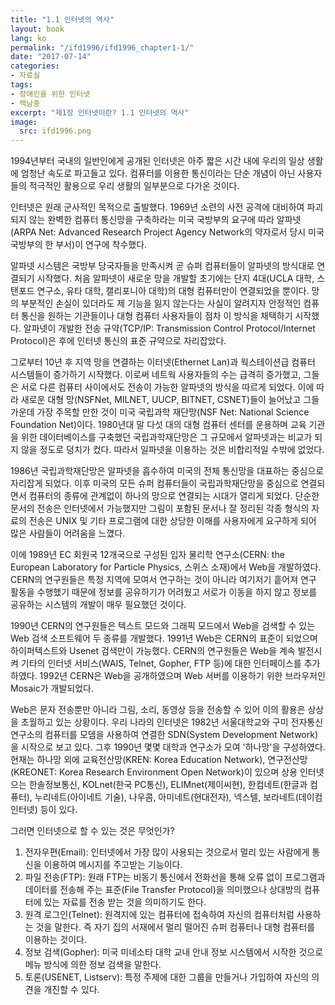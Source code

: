 ```yaml
---
title: "1.1 인터넷의 역사"
layout: book
lang: ko
permalink: "/ifd1996/ifd1996_chapter1-1/"
date: "2017-07-14"
categories:
- 자료실
tags:
- 장애인을 위한 인터넷
- 백남중
excerpt: "제1장 인터넷이란? 1.1 인터넷의 역사"
image:
  src: ifd1996.png
---
```


1994년부터 국내의 일반인에게 공개된 인터넷은 아주 짧은 시간 내에 우리의 일상 생활에 엄청난 속도로 파고들고 있다. 컴퓨터를 이용한 통신이라는 단순 개념이 아닌 사용자들의 적극적인 활용으로 우리 생활의 일부분으로 다가온 것이다.

인터넷은 원래 군사적인 목적으로 출발했다. 1969년 소련의 사전 공격에 대비하여 파괴되지 않는 완벽한 컴퓨터 통신망을 구축하라는 미국 국방부의 요구에 따라 알파넷(ARPA Net: Advanced Research Project Agency Network의 약자로서 당시 미국 국방부의 한 부서)이 연구에 착수했다.

알파넷 시스템은 국방부 당국자들을 만족시켜 곧 슈퍼 컴퓨터들이 알파넷의 방식대로 연결되기 시작했다. 처음 알파넷이 새로운 망을 개발할 초기에는 단지 4대(UCLA 대학, 스탠포드 연구소, 유타 대학, 캘리포니아 대학)의 대형 컴퓨터만이 연결되었을 뿐이다.
망의 부분적인 손실이 있더라도 제 기능을 잃지 않는다는 사실이 알려지자 안정적인 컴퓨터 통신을 원하는 기관들이나 대형 컴퓨터 사용자들이 점차 이 방식을 채택하기 시작했다. 알파넷이 개발한 전송 규약(TCP/IP: Transmission Control Protocol/Internet Protocol)은 후에 인터넷 통신의 표준 규약으로 자리잡았다.

그로부터 10년 후 지역 망을 연결하는 이터넷(Ethernet Lan)과 웍스테이션급 컴퓨터 시스템들이 증가하기 시작했다. 이로써 네트웍 사용자들의 수는 급격히 증가했고, 그들은 서로 다른 컴퓨터 사이에서도 전송이 가능한 알파넷의 방식을 따르게 되었다.
이에 따라 새로운 대형 망(NSFNet, MILNET, UUCP, BITNET, CSNET)들이 늘어났고 그들 가운데 가장 주목할 만한 것이 미국 국립과학 재단망(NSF Net: National Science Foundation Net)이다. 1980년대 말 다섯 대의 대형 컴퓨터 센터를 운용하며 교육 기관을 위한 데이터베이스를 구축했던 국립과학재단망은 그 규모에서 알파넷과는 비교가 되지 않을 정도로 덩치가 컸다. 따라서 일파넷을 이용하는 것은 비합리적일 수밖에 없었다.

1986년 국립과학재단망은 알파넷을 흡수하여 미국의 전체 통신망을 대표하는 중심으로 자리잡게 되었다. 이후 미국의 모든 슈퍼 컴퓨터들이 국립과학재단망을 중심으로 연결되면서 컴퓨터의 종류에 관계없이 하나의 망으로 연결되는 시대가 열리게 되었다.
단순한 문서의 전송은 인터넷에서 가능했지만 그림이 포함된 문서나 잘 정리된 각종 형식의 자료의 전송은 UNIX 및 기타 프로그램에 대한 상당한 이해를 사용자에게 요구하게 되어 많은 사람들이 어려움을 느꼈다.

이에 1989년 EC 회원국 12개국으로 구성된 입자 물리학 연구소(CERN: the European Laboratory for Particle Physics, 스위스 소재)에서 Web을 개발하였다. CERN의 연구원들은 특정 지역에 모여서 연구하는 것이 아니라 여기저기 흩어져 연구 활동을 수행했기 때문에 정보를 공유하기가 어려웠고 서로가 이동을 하지 않고 정보를 공유하는 시스템의 개발이 매우 필요했던 것이다.

1990년 CERN의 연구원들은 텍스트 모드와 그래픽 모드에서 Web을 검색할 수 있는 Web 검색 소프트웨어 두 종류를 개발했다. 1991년 Web은 CERN의 표준이 되었으며 하이퍼텍스트와 Usenet 검색만이 가능했다. CERN의 연구원들은 Web을 계속 발전시켜 기타의 인터넷 서비스(WAIS, Telnet, Gopher, FTP 등)에 대한 인터페이스를 추가하였다. 1992년 CERN은 Web을 공개하였으며 Web 서버를 이용하기 위한 브라우저인 Mosaic가 개발되었다.

Web은 문자 전송뿐만 아니라 그림, 소리, 동영상 등을 전송할 수 있어 이의 활용은 상상을 초월하고 있는 상황이다.
우리 나라의 인터넷은 1982년 서울대학교와 구미 전자통신연구소의 컴퓨터를 모뎀을 사용하여 연결한 SDN(System Development Network)을 시작으로 보고 있다. 그후 1990년 몇몇 대학과 연구소가 모여 '하나망'을 구성하였다. 현재는 하나망 외에 교육전산망(KREN: Korea Education Network), 연구전산망(KREONET: Korea Research Environment Open Network)이 있으며 상용 인터넷으는 한솔정보통신, KOLnet(한국 PC통신), ELIMnet(제이씨현), 한컴네트(한글과 컴퓨터), 누리네트(아이네트 기술), 나우콤, 아미네트(현대전자), 넥스텔, 보라네트(데이컴 인터넷) 등이 있다.

그러면 인터넷으로 할 수 있는 것은 무엇인가?

1. 전자우편(Email): 인터넷에서 가장 많이 사용되는 것으로서 멀리 있는 사람에게 통신을 이용하여 메시지를 주고받는 기능이다.
1. 파일 전송(FTP): 원래 FTP는 비동기 통신에서 전화선을 통해 오류 없이 프로그램과 데이터를 전송해 주는 표준(File Transfer Protocol)을 의미했으나 상대방의 컴퓨터에 있는 자료를 전송 받는 것을 의미하기도 한다.
1. 원격 로그인(Telnet): 원격지에 있는 컴퓨터에 접속하여 자신의 컴퓨터처럼 사용하는 것을 말한다. 즉 자기 집의 서재에서 멀리 떨어진 슈퍼 컴퓨터나 대형 컴퓨터를 이용하는 것이다.
1. 정보 검색(Gopher): 미국 미네소타 대학 교내 안내 정보 시스템에서 시작한 것으로 메뉴 방식에 의한 정보 검색을 말한다.
1. 토론(USENET, Listserv): 특정 주제에 대한 그룹을 만들거나 가입하여 자신의 의견을 개진할 수 있다.